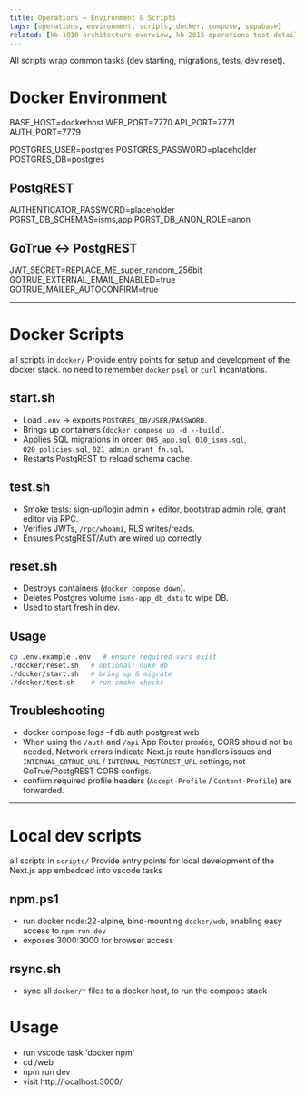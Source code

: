 ```yaml
--- 
title: Operations – Environment & Scripts 
tags: [operations, environment, scripts, docker, compose, supabase] 
related: [kb-1010-architecture-overview, kb-2015-operations-test-details, kb-6010-runbooks-runbook-first-start] 
--- 
```

 
All scripts wrap common tasks (dev starting, migrations, tests, dev reset). 
 
# Docker Environment 
BASE_HOST=dockerhost 
WEB_PORT=7770 
API_PORT=7771 
AUTH_PORT=7779 
 
POSTGRES_USER=postgres 
POSTGRES_PASSWORD=placeholder 
POSTGRES_DB=postgres 
 
## PostgREST 
AUTHENTICATOR_PASSWORD=placeholder 
PGRST_DB_SCHEMAS=isms,app 
PGRST_DB_ANON_ROLE=anon 
 
## GoTrue <-> PostgREST 
JWT_SECRET=REPLACE_ME_super_random_256bit 
GOTRUE_EXTERNAL_EMAIL_ENABLED=true 
GOTRUE_MAILER_AUTOCONFIRM=true 
 
--- 
# Docker Scripts 
all scripts in `docker/` 
Provide entry points for setup and development of the docker stack. 
no need to remember `docker` `psql` or `curl` incantations. 
 
## start.sh 
- Load `.env` → exports `POSTGRES_DB/USER/PASSWORD`. 
- Brings up containers (`docker compose up -d --build`). 
- Applies SQL migrations in order: `005_app.sql`, `010_isms.sql`, `020_policies.sql`, `021_admin_grant_fn.sql`. 
- Restarts PostgREST to reload schema cache. 
 
## test.sh 
- Smoke tests: sign-up/login admin + editor, bootstrap admin role, grant editor via RPC. 
- Verifies JWTs, `/rpc/whoami`, RLS writes/reads. 
- Ensures PostgREST/Auth are wired up correctly. 
 
## reset.sh 
- Destroys containers (`docker compose down`). 
- Deletes Postgres volume `isms-app_db_data` to wipe DB. 
- Used to start fresh in dev. 
 
## Usage 
```bash 
cp .env.example .env   # ensure required vars exist 
./docker/reset.sh   # optional: nuke db 
./docker/start.sh   # bring up & migrate 
./docker/test.sh    # run smoke checks 
``` 
 
## Troubleshooting 
- docker compose logs -f db auth postgrest web 
- When using the `/auth` and `/api` App Router proxies, CORS should not be needed. Network errors indicate Next.js route handlers issues and `INTERNAL_GOTRUE_URL` / `INTERNAL_POSTGREST_URL` settings, not GoTrue/PostgREST CORS configs. 
- confirm required profile headers (`Accept-Profile` / `Content-Profile`) are forwarded. 
 
 
--- 
# Local dev scripts 
all scripts in `scripts/` 
Provide entry points for local development of the Next.js app 
embedded into vscode tasks 
 
## npm.ps1 
- run docker node:22-alpine, bind-mounting `docker/web`, enabling easy access to `npm run dev` 
- exposes 3000:3000 for browser access 
 
## rsync.sh 
- sync all `docker/*` files to a docker host, to run the compose stack 
 
# Usage 
- run vscode task 'docker npm' 
- cd /web 
- npm run dev 
- visit http://localhost:3000/ 
 
 